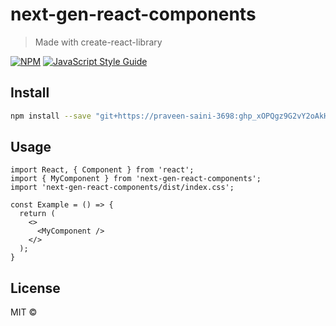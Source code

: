 # next-gen-react-components

> Made with create-react-library

[![NPM](https://img.shields.io/npm/v/next-gen-react-components.svg)](https://www.npmjs.com/package/next-gen-react-components) [![JavaScript Style Guide](https://img.shields.io/badge/code_style-standard-brightgreen.svg)](https://standardjs.com)

## Install

```bash
npm install --save "git+https://praveen-saini-3698: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@github.com/praveen-saini-3698/next-gen-ui-components.git"
```

## Usage

```tsx
import React, { Component } from 'react';
import { MyComponent } from 'next-gen-react-components';
import 'next-gen-react-components/dist/index.css';

const Example = () => {
  return (
    <>
      <MyComponent />
    </>
  );
}
```

## License

MIT © [](https://github.com/)
